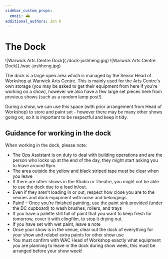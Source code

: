 ```yaml
---
sidebar_custom_props:
  emoji: ⛴️
additional_authors: Jon K
---
```

# The Dock

<div class="img-gallery">
    ![Warwick Arts Centre Dock](./dock-joshheng.jpg)
    ![Warwick Arts Centre Dock](./wac-joshheng.jpg)
</div>

The dock is a large open area which is managed by the Senior Head of Workshop at Warwick Arts Centre. This is
mainly used for the Arts Centre's own storage (you may be asked to get their equipment from here if you're working
on a show), however we also have a few large set pieces here from previous shows (such as a random lamp post!).

During a show, we can use this space (with prior arrangement from Head of Workshop) to store and paint set - however there may
be many other shows going on, so it is important to be respectful and keep it tidy.

## Guidance for working in the dock

When working in the dock, please note:

- The Ops Assistant is on duty to deal with building operations and are the person who locks up at the end of the day, they might start asking you to leave around 9pm.
- The area outside the yellow and black striped tape must be clear when you leave
- If there are other shows in the Studio or Theatre, you might not be able to use the dock due to a load in/out.
- Even if they aren’t loading in or out, respect how close you are to the venues and dock equipment with noise and belongings
- Paint! – Once you’re finished painting, use the paint sink provided (under the DC cupboard) to wash brushes, rollers, and trays
- If you have a palette still full of paint that you want to keep fresh for tomorrow, cover it with clingfilm, to stop it drying out.
- If you have set with wet paint, leave a note
- Once your show is in the venue, clear out the dock of everything for your show and relabel extra paints for other show use
- You must confirm with WAC Head of Workshop exactly what equipment you are planning to leave in the dock during show week, this must be arranged before your show week!
